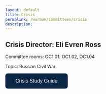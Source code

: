 ```yaml
---
layout: default
title: Crisis
permalink: /warmun/committees/crisis
description:
---
```

## Crisis Director: Eli Evren Ross

Committee rooms: OC1.01. OC1.02, OC1.04

Topic: Russian Civil War

<a href="https://warwickun.org/warmun2021archive/WARMUN_2022_Study_Guide_Crisis.pdf"><button style="background-color:#0C2745;border: none; border-radius: 8px; color: white; padding: 15px 32px; text-align: center; text-decoration: none; display: inline-block; font-size: 16px; cursor: pointer;">Crisis Study Guide</button></a>
